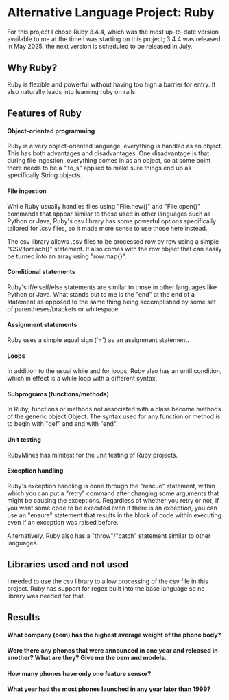 # Alternative Language Project: Ruby
For this project I chose Ruby 3.4.4, which was the most up-to-date version
available to me at the time I was starting on this project; 3.4.4 was released
in May 2025, the next version is scheduled to be released in July.

## Why Ruby?
Ruby is flexible and powerful without having too high a barrier for entry. 
It also naturally leads into learning ruby on rails.

## Features of Ruby
#### Object-oriented programming 
Ruby is a very object-oriented language, everything is handled as an object.
This has both advantages and disadvantages. One disadvantage is that during
file ingestion, everything comes in as an object, so at some point there needs
to be a ".to_s" applied to make sure things end up as specifically String objects.
#### File ingestion
While Ruby usually handles files using "File.new()" and "File.open()" commands that
appear similar to those used in other languages such as Python or Java, Ruby's csv
library has some powerful options specifically tailored for .csv files, so it made 
more sense to use those here instead.

The csv library allows .csv files to be processed row by row using a simple
"CSV.foreach()" statement. It also comes with the row object that can easily
be turned into an array using "row.map{}".
#### Conditional statements
Ruby's if/elseif/else statements are similar to those in other languages
like Python or Java. What stands out to me is the "end" at the end of a
statement as opposed to the same thing being accomplished by some set of
parentheses/brackets or whitespace.
#### Assignment statements
Ruby uses a simple equal sign ('=') as an assignment statement.
#### Loops
In addition to the usual while and for loops, Ruby also has an until condition, 
which in effect is a while loop with a different syntax.
#### Subprograms (functions/methods)
In Ruby, functions or methods not associated with a class become methods of the
generic object Object. The syntax used for any function or method is to begin with
"def" and end with "end".
#### Unit testing
RubyMines has minitest for the unit testing of Ruby projects.
#### Exception handling
Ruby's exception handling is done through the "rescue" statement, within which you
can put a "retry" command after changing some arguments that might be causing the
exceptions. Regardless of whether you retry or not, if you want some code to be 
executed even if there is an exception, you can use an "ensure" statement that results
in the block of code within executing even if an exception was raised before.

Alternatively, Ruby also has a "throw"/"catch" statement similar to other languages.

## Libraries used and not used
I needed to use the csv library to allow processing of the csv file in this project.
Ruby has support for regex built into the base language so no library was needed
for that.

## Results
#### What company (oem) has the highest average weight of the phone body?

#### Were there any phones that were announced in one year and released in another? What are they? Give me the oem and models.

#### How many phones have only one feature sensor?

#### What year had the most phones launched in any year later than 1999? 